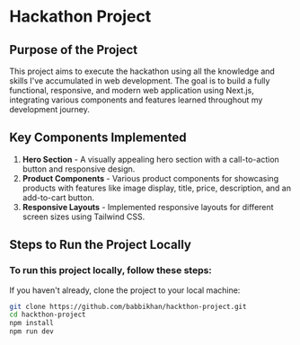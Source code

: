 # Hackathon Project

## Purpose of the Project

This project aims to execute the hackathon using all the knowledge and skills I've accumulated in web development. The goal is to build a fully functional, responsive, and modern web application using Next.js, integrating various components and features learned throughout my development journey.

## Key Components Implemented

1. **Hero Section** - A visually appealing hero section with a call-to-action button and responsive design.
2. **Product Components** - Various product components for showcasing products with features like image display, title, price, description, and an add-to-cart button.
3. **Responsive Layouts** - Implemented responsive layouts for different screen sizes using Tailwind CSS.

## Steps to Run the Project Locally

### To run this project locally, follow these steps:

If you haven't already, clone the project to your local machine:

```bash
git clone https://github.com/babbikhan/hackthon-project.git
cd hackthon-project
npm install
npm run dev
```
